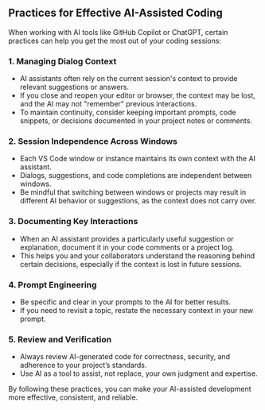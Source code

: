 ## Practices for Effective AI-Assisted Coding

When working with AI tools like GitHub Copilot or ChatGPT, certain practices can help you get the most out of your coding sessions:

### 1. **Managing Dialog Context**
- AI assistants often rely on the current session's context to provide relevant suggestions or answers.
- If you close and reopen your editor or browser, the context may be lost, and the AI may not "remember" previous interactions.
- To maintain continuity, consider keeping important prompts, code snippets, or decisions documented in your project notes or comments.

### 2. **Session Independence Across Windows**
- Each VS Code window or instance maintains its own context with the AI assistant.
- Dialogs, suggestions, and code completions are independent between windows.
- Be mindful that switching between windows or projects may result in different AI behavior or suggestions, as the context does not carry over.

### 3. **Documenting Key Interactions**
- When an AI assistant provides a particularly useful suggestion or explanation, document it in your code comments or a project log.
- This helps you and your collaborators understand the reasoning behind certain decisions, especially if the context is lost in future sessions.

### 4. **Prompt Engineering**
- Be specific and clear in your prompts to the AI for better results.
- If you need to revisit a topic, restate the necessary context in your new prompt.

### 5. **Review and Verification**
- Always review AI-generated code for correctness, security, and adherence to your project’s standards.
- Use AI as a tool to assist, not replace, your own judgment and expertise.

By following these practices, you can make your AI-assisted development more effective, consistent, and reliable.